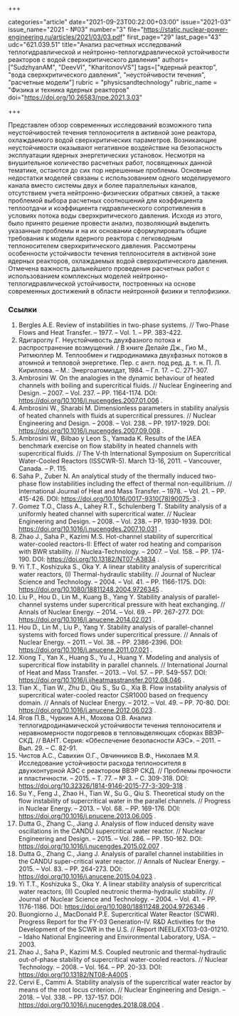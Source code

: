 +++

categories="article"
date="2021-09-23T00:22:00+03:00"
issue="2021-03"
issue_name="2021 - №03"
number="3"
file="https://static.nuclear-power-engineering.ru/articles/2021/03/03.pdf"
first_page="29"
last_page="43"
udc="621.039.51"
title="Анализ расчетных исследований теплогидравлической и нейтронно-теплогидравлической устойчивости реакторов с водой сверхкритического давления"
authors=["SudzhyanAM", "DeevVI", "KharitonovVS"]
tags=["ядерный реактор", "вода сверхкритического давления", "неустойчивости течения", "расчетные модели"]
rubric = "physicsandtechnology"
rubric_name = "Физика и техника ядерных реакторов"
doi="https://doi.org/10.26583/npe.2021.3.03"

+++

Представлен обзор современных исследований возможного типа неустойчивостей течения теплоносителя в активной зоне реактора, охлаждаемого водой сверхкритических параметров. Возникающие неустойчивости оказывают негативное воздействие на безопасность эксплуатации ядерных энергетических установок. Несмотря на внушительное количество расчетных работ, посвященных данной тематике, остаются до сих пор нерешенные проблемы. Основные недостатки моделей связаны с использованием одного моделируемого канала вместо системы двух и более параллельных каналов, отсутствием учета нейтронно-физических обратных связей, а также проблемой выбора расчетных соотношений для коэффициента теплоотдачи и коэффициента гидравлического сопротивления в условиях потока воды сверхкритического давления. Исходя из этого, было принято решение провести анализ, позволяющий выделить указанные проблемы и на их основании сформулировать общие требования к модели ядерного реактора с легководным теплоносителем сверхкритического давления. Рассмотрены особенности устойчивости течения теплоносителя в активной зоне ядерных реакторов, охлаждаемых водой сверхкритического давления. Отмечена важность дальнейшего проведения расчетных работ с использованием комплексных моделей нейтронно-теплогидравлической устойчивости, построенных на основе современных достижений в области нейтронной физики и теплофизики.

### Ссылки

1. Bergles A.E. Review of instabilities in two-phase systems. // Two-Phase Flows and Heat Transfer. – 1977. – Vol. 1. – PP. 383-422.
2. Ядигароглу Г. Неустойчивость двухфазного потока и распространение возмущений. / В книге Делайе Дж., Гио М., Ритмюллер М. Теплообмен и гидродинамика двухфазных потоков в атомной и тепловой энергетике. Пер. с англ. под ред. д. т. н. П. Л. Кириллова. – М.: Энергоатомиздат, 1984. – Гл. 17. – С. 271-307.
3. Ambrosini W. On the analogies in the dynamic behaviour of heated channels with boiling and supercritical fluids. // Nuclear Engineering and Design. – 2007. – Vol. 237. – PP. 1164-1174. DOI: https://doi.org/10.1016/j.nucengdes.2007.01.006 .
4. Ambrosini W., Sharabi M. Dimensionless parameters in stability analysis of heated channels with fluids at supercritical pressures. // Nuclear Engineering and Design. – 2008. – Vol. 238. – PP. 1917-1929. DOI: https://doi.org/10.1016/j.nucengdes.2007.09.008 .
5. Ambrosini W., Bilbao y Leon S., Yamada K. Results of the IAEA benchmark exercise on flow stability in heated channels with supercritical fluids. // The V-th International Symposium on Supercritical Water-Cooled Reactors (ISSCWR-5). March 13-16, 2011. – Vancouver, Canada. – P. 115.
6. Saha P., Zuber N. An analytical study of the thermally induced two-phase flow instabilities including the effect of thermal non-equilibrium. // International Journal of Heat and Mass Transfer. – 1978. – Vol. 21. – PP. 415-426. DOI: https://doi.org/10.1016/0017-9310(78)90075-3 .
7. Gomez T.O., Class A., Lahey R.T., Schulenberg T. Stability analysis of a uniformly heated channel with supercritical water. // Nuclear Engineering and Design. – 2008. – Vol. 238. – PP. 1930-1939. DOI: https://doi.org/10.1016/j.nucengdes.2007.10.031 .
8. Zhao J., Saha P., Kazimi M.S. Hot-channel stability of supercritical water-cooled reactors-II: Effect of water rod heating and comparison with BWR stability. // Nuclea-Technology. – 2007. – Vol. 158. – PP. 174-190. DOI: https://doi.org/10.13182/NT07-A3834 .
9. Yi T.T., Koshizuka S., Oka Y. A linear stability analysis of supercritical water reactors, (I) Thermal-hydraulic stability. // Journal of Nuclear Science and Technology. – 2004. – Vol. 41. – PP. 1166-1175. DOI: https://doi.org/10.1080/18811248.2004.9726345 .
10. Liu P., Hou D., Lin M., Kuang B., Yang Y. Stability analysis of parallel-channel systems under supercritical pressure with heat exchanging. // Annals of Nuclear Energy. – 2014. – Vol. 69. – PP. 267-277. DOI: https://doi.org/10.1016/j.anucene.2014.02.021 .
11. Hou D., Lin M., Liu P., Yang Y. Stability analysis of parallel-channel systems with forced flows under supercritical pressure. // Annals of Nuclear Energy. – 2011. – Vol. 38. – PP. 2386-2396. DOI: https://doi.org/10.1016/j.anucene.2011.07.021 .
12. Xiong T., Yan X., Huang S., Yu J., Huang Y. Modeling and analysis of supercritical flow instability in parallel channels. // International Journal of Heat and Mass Transfer. – 2013. – Vol. 57. – PP. 549-557. DOI: https://doi.org/10.1016/j.ijheatmasstransfer.2012.08.046 .
13. Tian X., Tian W., Zhu D., Qiu S., Su G., Xia B. Flow instability analysis of supercritical water-cooled reactor CSR1000 based on frequency domain. // Annals of Nuclear Energy. – 2012. – Vol. 49. – PP. 70-80. DOI: https://doi.org/10.1016/j.anucene.2012.06.023 .
14. Ягов П.В., Чуркин А.Н., Мохова О.В. Анализ теплогидродинамической устойчивости течения теплоносителя и неравномерности подогревов в тепловыделяющих сборках ВВЭР-СКД. // ВАНТ. Серия: «Обеспечение безопасности АЭС». – 2011. – Вып. 29. – С. 82-91.
15. Чистов А.С., Савихин О.Г., Овчинников В.Ф., Николаев М.Я. Исследование устойчивости расхода теплоносителя в двухконтурной АЭС с реактором ВВЭР СКД. // Проблемы прочности и пластичности. – 2015. – Т. 77. – № 3. – С. 309-318. DOI: https://doi.org/10.32326/1814-9146-2015-77-3-309-318 .
16. Su Y., Feng J., Zhao H., Tian W., Su G., Qiu S. Theoretical study on the flow instability of supercritical water in the parallel channels. // Progress in Nuclear Energy. – 2013. – Vol. 68. – PP. 169-176. DOI: https://doi.org/10.1016/j.pnucene.2013.06.005 .
17. Dutta G., Zhang C., Jiang J. Analysis of flow induced density wave oscillations in the CANDU supercritical water reactor. // Nuclear Engineering and Design. – 2015. – Vol. 286. – PP. 150-162. DOI: https://doi.org/10.1016/j.nucengdes.2015.02.007 .
18. Dutta G., Zhang C., Jiang J. Analysis of parallel channel instabilities in the CANDU super-critical water reactor. // Annals of Nuclear Energy. – 2015. – Vol. 83. – PP. 264-273. DOI: https://doi.org/10.1016/j.anucene.2015.04.023 .
19. Yi T.T., Koshizuka S., Oka Y. A linear stability analysis of supercritical water reactors, (II) Coupled neutronic therma-hydraulic stability. // Journal of Nuclear Science and Technology. – 2004. – Vol. 41. – PP. 1176-1186. DOI: https://doi.org/10.1080/18811248.2004.9726346 .
20. Buongiorno J., MacDonald P.E. Supercritical Water Reactor (SCWR). Progress Report for the FY-03 Generation-IV. R&D Activities for the Development of the SCWR in the U.S. // Report INEEL/EXT03-03-01210. – Idaho National Engineering and Environmental Laboratory, USA. – 2003.
21. Zhao J., Saha P., Kazimi M.S. Coupled neutronic and thermal-hydraulic out-of-phase stability of supercritical water-cooled reactors. // Nuclear Technology. – 2008. – Vol. 164. – PP. 20-33. DOI: https://doi.org/10.13182/NT08-A4005 .
22. Cervi E., Cammi A. Stability analysis of the supercritical water reactor by means of the root locus criterion. // Nuclear Engineering and Design. – 2018. – Vol. 338. – PP. 137-157. DOI: https://doi.org/10.1016/j.nucengdes.2018.08.004 .